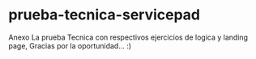 # prueba-tecnica-servicepad

Anexo La prueba Tecnica con respectivos ejercicios de logica y landing page, Gracias por la oportunidad... :)
